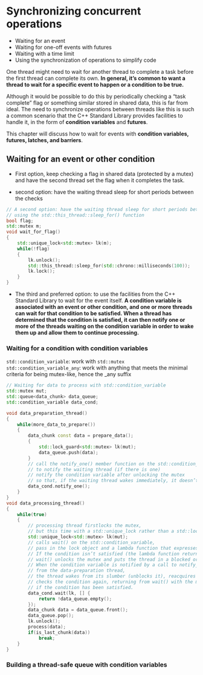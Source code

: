 # Synchronizing concurrent operations

* Waiting for an event
* Waiting for one-off events with futures
* Waiting with a time limit
* Using the synchronization of operations to simplify code

One thread might need to wait for another thread to complete a task before the first thread can complete its own. **In general, it’s common to want a thread to wait for a specific event to happen or a condition to be true.**

Although it would be possible to do this by periodically checking a “task complete” flag or something similar stored in shared data, this is far from ideal. The need to synchronize operations between threads like this is such a common scenario that the C++ Standard Library provides facilities to handle it, in the form of **condition variables** and **futures**.

This chapter will discuss how to wait for events with **condition variables, futures, latches, and barriers**.

## Waiting for an event or other condition

* First option, keep checking a flag in shared data (protected by a mutex) and have the second thread set the flag when it completes the task.

* second option: have the waiting thread sleep for short periods between the checks
```c++
// A second option: have the waiting thread sleep for short periods between the checks
// using the std::this_thread::sleep_for() function
bool flag;
std::mutex m;
void wait_for_flag()
{
    std::unique_lock<std::mutex> lk(m);
    while(!flag)
    {
        lk.unlock();
        std::this_thread::sleep_for(std::chrono::milliseconds(100));
        lk.lock();
    }
}
```

* The third and preferred option: to use the facilities from the C++ Standard Library to wait for the event itself. **A condition variable is associated with an event or other condition, and one or more threads can wait for that condition to be satisfied. When a thread has determined that the condition is satisfied, it can then notify one or more of the threads waiting on the condition variable in order to wake them up and allow them to continue processing.**

### Waiting for a condition with condition variables

`std::condition_variable`: work with `std::mutex`
`std::condition_variable_any`: work with anything that meets the minimal criteria for being mutex-like, hence the _any suffix

```c++
// Waiting for data to process with std::condition_variable
std::mutex mut;
std::queue<data_chunk> data_queue;
std::condition_variable data_cond;

void data_preparation_thread()
{
    while(more_data_to_prepare())
    {
        data_chunk const data = prepare_data();
        {
            std::lock_guard<std::mutex> lk(mut);
            data_queue.push(data);
        }
        // call the notify_one() member function on the std::condition_variable instance
        // to notify the waiting thread (if there is one)
        // notify the condition variable after unlocking the mutex
        // so that, if the waiting thread wakes immediately, it doesn’t then have to block again
        data_cond.notify_one();
    }
}
void data_processing_thread()
{
    while(true)
    {
        // processing thread firstlocks the mutex,
        // but this time with a std::unique_lock rather than a std::lock_guard
        std::unique_lock<std::mutex> lk(mut);
        // calls wait() on the std::condition_variable,
        // pass in the lock object and a lambda function that expresses the condition being waited for.
        // If the condition isn’t satisfied (the lambda function returned false),
        // wait() unlocks the mutex and puts the thread in a blocked or waiting state.
        // When the condition variable is notified by a call to notify_one()
        // from the data-preparation thread,
        // the thread wakes from its slumber (unblocks it), reacquires the lock on the mutex, and
        // checks the condition again, returning from wait() with the mutex still locked
        // if the condition has been satisfied.
        data_cond.wait(lk, [] {
            return !data_queue.empty();
        });
        data_chunk data = data_queue.front();
        data_queue.pop();
        lk.unlock();
        process(data);
        if(is_last_chunk(data))
            break;
    }
}
```

### Building a thread-safe queue with condition variables

